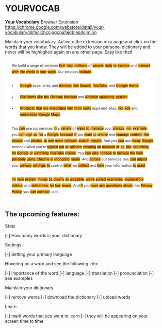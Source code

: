 # YOURVOCAB

**Your Vocabulary** Browser Extension https://chrome.google.com/webstore/detail/your-vocabulary/idjfeaichcojpgcpafajdblepdgjmjbn

Maintain your vocabulary. Activate the extension on a page and click on the words that you know. They will be added to your personal dictionary and never will be highlighed again on any other page. Easy like that!

![](./screenshot_1.png)

## The upcoming features:

Stats

[-] How many words in your dictionary

Settings

[-] Setting your primary language

Hovering on a word and see the following info: 

[-] importance of the word
[-] language
[-] translation
[-] pronunciation
[-] see examples

Maintain your dictionary

[-] remove words
[-] download the dictionary
[-] upload words

Learn

[-] mark words that you want to learn
[-] they will be appearing on your screen time to time
